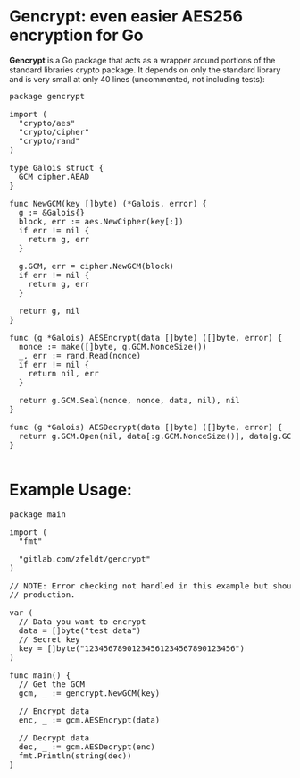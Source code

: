 <h1>Gencrypt: even easier AES256 encryption for Go</h1>

**Gencrypt** is a Go package that acts as a wrapper around portions of the 
standard libraries crypto package.  It depends on only the standard library and 
is very small at only 40 lines (uncommented, not including tests):

<pre>
package gencrypt                                                                 
                                                                                 
import (                                                                         
  "crypto/aes"                                                                   
  "crypto/cipher"                                                                
  "crypto/rand"                                                                  
)                                                                                
                                                                                 
type Galois struct {                                                             
  GCM cipher.AEAD                                                                
}                                                                                
                                                                                 
func NewGCM(key []byte) (*Galois, error) {                                       
  g := &Galois{}                                                                 
  block, err := aes.NewCipher(key[:])                                            
  if err != nil {                                                                
    return g, err                                                                
  }                                                                              
                                                                                 
  g.GCM, err = cipher.NewGCM(block)                                              
  if err != nil {                                                                
    return g, err                                                                
  }                                                                              
                                                                                 
  return g, nil                                                                  
}                                                                                
                                                                                 
func (g *Galois) AESEncrypt(data []byte) ([]byte, error) {                       
  nonce := make([]byte, g.GCM.NonceSize())                                       
  _, err := rand.Read(nonce)                                                     
  if err != nil {                                                                
    return nil, err                                                              
  }                                                                              
                                                                                 
  return g.GCM.Seal(nonce, nonce, data, nil), nil                                
}
                                                                                 
func (g *Galois) AESDecrypt(data []byte) ([]byte, error) {                       
  return g.GCM.Open(nil, data[:g.GCM.NonceSize()], data[g.GCM.NonceSize():], nil)
}                                                                                

</pre>

<h1>Example Usage:</h1>

<pre>
package main                                                        
                                                                    
import (                                                            
  "fmt"                                                             
                                                                    
  "gitlab.com/zfeldt/gencrypt"                                      
)                                                                   
                                                                    
// NOTE: Error checking not handled in this example but should be in
// production.           

var (                                                               
  // Data you want to encrypt                                       
  data = []byte("test data")                                        
  // Secret key                                                     
  key = []byte("12345678901234561234567890123456")                  
)                                                                   
                                                                    
func main() {                                                       
  // Get the GCM                                                    
  gcm, _ := gencrypt.NewGCM(key)                                    
                                                                    
  // Encrypt data                                                   
  enc, _ := gcm.AESEncrypt(data)                                    
                                                                    
  // Decrypt data                                                   
  dec, _ := gcm.AESDecrypt(enc)                                     
  fmt.Println(string(dec))                                          
}
</pre>
